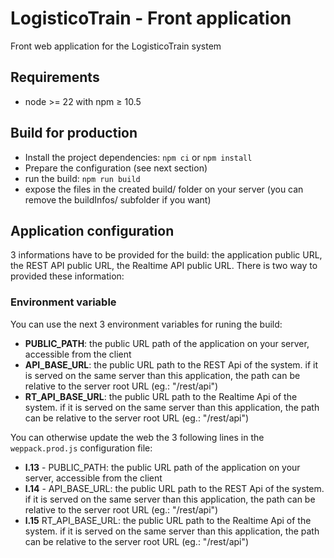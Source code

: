 # LogisticoTrain - Front application

Front web application for the LogisticoTrain system

## Requirements 
- node >= 22 with npm ≥ 10.5

## Build for production

- Install the project dependencies: `npm ci` or `npm install`
- Prepare the configuration (see next section)
- run the build: `npm run build`
- expose the files in the created build/ folder on your server (you can remove the buildInfos/ subfolder if you want)

## Application configuration

3 informations have to be provided for the build: the application public URL, the REST API public URL, the Realtime API public URL.
There is two way to provided these information:

### Environment variable
You can use the next 3 environment variables for runing the build:

- __PUBLIC_PATH__: the public URL path of the application on your server, accessible from the client
- __API_BASE_URL__: the public URL path to the REST Api of the system. if it is served on the same server than this application, the path can be relative to the server root URL (eg.: "/rest/api")
- __RT_API_BASE_URL__: the public URL path to the Realtime Api of the system. if it is served on the same server than this application, the path can be relative to the server root URL (eg.: "/rest/api")

You can otherwise update the web the 3 following lines in the `weppack.prod.js` configuration file:
  - __l.13__ - PUBLIC_PATH: the public URL path of the application on your server, accessible from the client
  - __l.14__ - API_BASE_URL: the public URL path to the REST Api of the system. if it is served on the same server than this application, the path can be relative to the server root URL (eg.: "/rest/api")
  - __l.15__ RT_API_BASE_URL: the public URL path to the Realtime Api of the system. if it is served on the same server than this application, the path can be relative to the server root URL (eg.: "/rest/api")